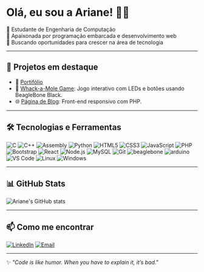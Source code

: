 # Olá, eu sou a Ariane! 👩‍💻

💼 Estudante de Engenharia de Computação  
🎯 Apaixonada por programação embarcada e desenvolvimento web  
🚀 Buscando oportunidades para crescer na área de tecnologia

---

## 🚧 Projetos em destaque
- 📄 [Portifólio](https://arianesilva10.github.io/portifolio/)
- 🔨 [Whack-a-Mole Game](https://github.com/ArianeSilva10/projeto-whack-a-mole): Jogo interativo com LEDs e botões usando BeagleBone Black.
- 🌐 [Página de Blog](https://github.com/ArianeSilva10/projeto_avancado_PHP_blog): Front-end responsivo com PHP.

---

## 🛠️ Tecnologias e Ferramentas

![C](https://img.shields.io/badge/C-00599C?style=flat&logo=c&logoColor=white)
![C++](https://img.shields.io/badge/C++-00599C?style=flat&logo=c%2b%2b&logoColor=white)
![Assembly](https://img.shields.io/badge/Assembly-6E4C13?style=flat&logo=gnuassembly&logoColor=white)
![Python](https://img.shields.io/badge/Python-3776AB?style=flat&logo=python&logoColor=white)
![HTML5](https://img.shields.io/badge/HTML5-E34F26?style=flat&logo=html5&logoColor=white)
![CSS3](https://img.shields.io/badge/CSS3-1572B6?style=flat&logo=css3&logoColor=white)
![JavaScript](https://img.shields.io/badge/JavaScript-F7DF1E?style=flat&logo=javascript&logoColor=black)
![PHP](https://img.shields.io/badge/PHP-777BB4?style=flat&logo=php&logoColor=white)
![Bootstrap](https://img.shields.io/badge/Bootstrap-7952B3?style=flat&logo=bootstrap&logoColor=white)
![React](https://img.shields.io/badge/React-20232A?style=flat&logo=react&logoColor=61DAFB)
![Node.js](https://img.shields.io/badge/Node.js-339933?style=flat&logo=nodedotjs&logoColor=white)
![MySQL](https://img.shields.io/badge/MySQL-4479A1?style=flat&logo=mysql&logoColor=white)
![Git](https://img.shields.io/badge/Git-F05032?style=flat&logo=git&logoColor=white)
![beaglebone](https://img.shields.io/badge/Beaglebone-2f4f2f?style=flat&logo=beaglebone&logoColor=white)
![arduino](https://img.shields.io/badge/Arduino-2f4f9f?style=flat&logo=beaglebone&logoColor=white)
![VS Code](https://img.shields.io/badge/VS_Code-007ACC?style=flat&logo=visual-studio-code&logoColor=white)
![Linux](https://img.shields.io/badge/Linux-FCC624?style=flat&logo=linux&logoColor=black)
![Windows](https://img.shields.io/badge/Windows-0078D6?style=flat&logo=windows&logoColor=white)



---

## 📊 GitHub Stats

![Ariane's GitHub stats](https://github-readme-stats.vercel.app/api?username=ArianeSilva10&show_icons=true&theme=radical)

---

## 📫 Como me encontrar

[![LinkedIn](https://img.shields.io/badge/-LinkedIn-0077B5?style=flat&logo=linkedin&logoColor=white)](https://linkedin.com/in/ariane-silva-baa827282)
[![Email](https://img.shields.io/badge/-Email-c81c6f?style=flat&logo=gmail&logoColor=white)](mailto:arianeeng2023@gmail.com)

---

✨ _"Code is like humor. When you have to explain it, it’s bad."_  
